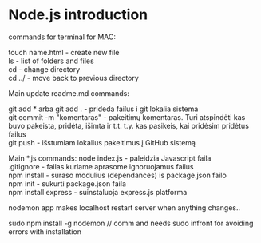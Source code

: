 # Node.js introduction

commands for terminal for MAC:

touch name.html - create new file <br/>
ls - list of folders and files <br/>
cd - change directory <br/>
cd ../ - move back to previous directory <br/>

Main update readme.md commands:

git add \* arba git add . - prideda failus i git lokalia sistema <br/>
git commit -m "komentaras" - pakeitimų komentaras. Turi atspindėti kas buvo pakeista, pridėta, išimta ir t.t. t.y. kas pasikeis, kai pridėsim pridėtus failus <br/>
git push - išstumiam lokalius pakeitimus į GitHub sistemą <br/>

Main \*.js commands:
node index.js - paleidzia Javascript faila <br/>
.gitignore - failas kuriame aprasome ignoruojamus failus <br/>
npm install - suraso modulius (dependances) is package.json failo <br/>
npm init - sukurti package.json faila <br/>
npm install express - suinstaluoja express.js platforma <br/>

nodemon app makes localhost restart server when anything changes..

sudo npm install -g nodemon // comm and needs sudo infront for avoiding errors with installation <br/>
